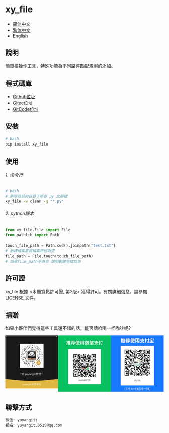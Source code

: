 <!--
 * @Author: yuyangit yuyangit.0515@qq.com
 * @Date: 2024-10-18 20:12:00
 * @LastEditors: yuyangit yuyangit.0515@qq.com
 * @LastEditTime: 2024-10-18 20:18:30
 * @FilePath: /xy_file/readme/README_zh_TW.md
 * @Description: 这是默认设置,请设置`customMade`, 打开koroFileHeader查看配置 进行设置: https://github.com/OBKoro1/koro1FileHeader/wiki/%E9%85%8D%E7%BD%AE
-->
# xy_file

- [简体中文](README_zh_CN.md)
- [繁体中文](README_zh_TW.md)
- [English](README_en.md)

## 說明
簡單檔操作工具，特殊功能為不同路徑匹配規則的添加。

## 程式碼庫

- <a href="https://github.com/xy-base/xy_file.git" target="_blank">Github位址</a>  
- <a href="https://gitee.com/xy-opensource/xy_file.git" target="_blank">Gitee位址</a>  
- <a href="https://gitcode.com/xy-opensource/xy_file.git" target="_blank">GitCode位址</a>  

## 安裝

```bash
# bash
pip install xy_file
```

## 使用

###### 1. 命令行
```bash
# bash
# 刪除目前的目錄下所有 py 文稿檔
xy_file -w clean -g "*.py"

```

###### 2. python腳本

```python
from xy_file.File import File
from pathlib import Path

touch_file_path = Path.cwd().joinpath("test.txt")
# 創建檔案當該檔案路徑為空
file_path = File.touch(touch_file_path)
# 如果file_path不為空 說明創建空檔成功
```

## 許可證
xy_file 根據 <木蘭寬鬆許可證, 第2版> 獲得許可。有關詳細信息，請參閱 [LICENSE](../LICENSE) 文件。

## 捐贈

如果小夥伴們覺得這些工具還不錯的話，能否請咱喝一杯咖啡呢?  

![Pay-Total](./Pay-Total.png)

## 聯繫方式

```
微信: yuyangiit
郵箱: yuyangit.0515@qq.com
```